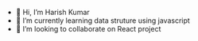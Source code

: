 - 👋 Hi, I’m Harish Kumar  
- 🌱 I’m currently learning data struture using javascript 
- 💞️ I’m looking to collaborate on React project 
<!-- - 📫 How to reach me ==> https://harishkumarforever.vercel.app/ -->
 
